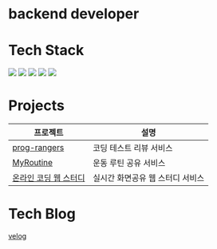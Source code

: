 # backend developer

# Tech Stack
<img src="https://img.shields.io/badge/java-007396?style=for-the-badge&logo=java&logoColor=white">
<img src="https://img.shields.io/badge/mysql-4479A1?style=for-the-badge&logo=mysql&logoColor=white">
<img src="https://img.shields.io/badge/spring-6DB33F?style=for-the-badge&logo=spring&logoColor=white">
<img src="https://img.shields.io/badge/springboot-6DB33F?style=for-the-badge&logo=springboot&logoColor=white">
<img src="https://img.shields.io/badge/github-181717?style=for-the-badge&logo=github&logoColor=white">

# Projects
|프로젝트|설명|
|------|---|
|[prog-rangers](https://github.com/rlfrkdms1/Prog-rangers)|코딩 테스트 리뷰 서비스|
|[MyRoutine](https://github.com/jd99iam/MyRoutine)|운동 루틴 공유 서비스|
|[온라인 코딩 웹 스터디](https://github.com/CSID-DGU/2022-2-OSSP2-yukhoe-6)|실시간 화면공유 웹 스터디 서비스|

# Tech Blog
[velog](https://velog.io/@jidam03)

